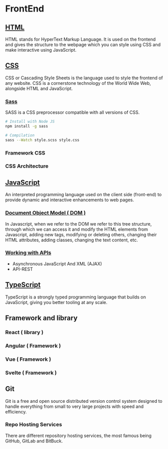 # FrontEnd

## [HTML](/Markdown/html.md)

HTML stands for HyperText Markup Language. It is used on the frontend and gives the structure to the webpage which you can style using CSS and make interactive using JavaScript.

## [CSS](/Markdown/md-css/css.md)

CSS or Cascading Style Sheets is the language used to style the frontend of any website. CSS is a cornerstone technology of the World Wide Web, alongside HTML and JavaScript.

### [Sass](/Markdown/md-css/sass.md)

SASS is a CSS preprocessor compatible with all versions of CSS.

```bash
# Install with Node JS
npm install -g sass

# Compilation
sass --Watch style.scss style.css
```

### Framework CSS

### CSS Architecture

## [JavaScript](/Markdown/md-javascript/javascript.md)

An interpreted programming language used on the client side (front-end) to provide dynamic and interactive enhancements to web pages.

### [Document Object Model ( DOM )](/Markdown/md-javascript/js-dom.md)

In Javascript, when we refer to the DOM we refer to this tree structure, through which we can access it and modify the HTML elements from Javascript, adding new tags, modifying or deleting others, changing their HTML attributes, adding classes, changing the text content, etc.

### [Working with APIs](/Markdown/md-javascript/js-apis.md)

- Asynchronous JavaScript And XML (AJAX)
- API-REST

## [TypeScript](/Markdown/typescript.md)

TypeScript is a strongly typed programming language that builds on JavaScript, giving you better tooling at any scale.

## Framework and library

### React ( library )

### Angular ( Framework )

### Vue ( Framework )

### Svelte ( Framework )

## Git

Git is a free and open source distributed version control system designed to handle everything from small to very large projects with speed and efficiency.

### Repo Hosting Services

There are different repository hosting services, the most famous being GitHub, GitLab and BitBuck.
